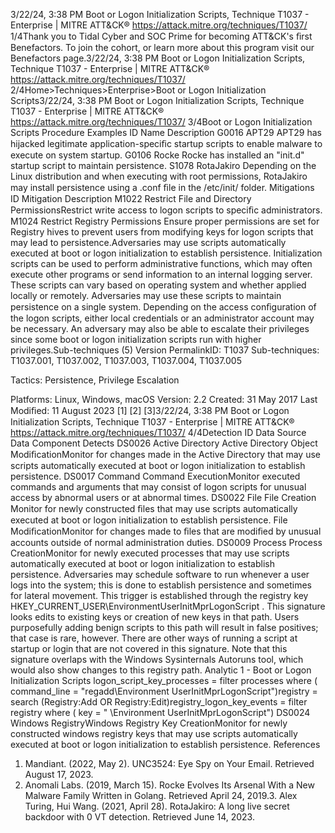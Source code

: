 3/22/24, 3:38 PM Boot or Logon Initialization Scripts, Technique T1037 - Enterprise | MITRE ATT&CK®
https://attack.mitre.org/techniques/T1037/ 1/4Thank you to Tidal Cyber and SOC Prime for becoming ATT&CK's ﬁrst Benefactors. To join the cohort, or learn more about this program visit our
Benefactors page.3/22/24, 3:38 PM Boot or Logon Initialization Scripts, Technique T1037 - Enterprise | MITRE ATT&CK®
https://attack.mitre.org/techniques/T1037/ 2/4Home>Techniques>Enterprise>Boot or Logon Initialization Scripts3/22/24, 3:38 PM Boot or Logon Initialization Scripts, Technique T1037 - Enterprise | MITRE ATT&CK®
https://attack.mitre.org/techniques/T1037/ 3/4Boot or Logon Initialization Scripts
Procedure Examples
ID Name Description
G0016 APT29 APT29 has hijacked legitimate application-speciﬁc startup scripts to enable malware to execute on system
startup.
G0106 Rocke Rocke has installed an "init.d" startup script to maintain persistence.
S1078 RotaJakiro Depending on the Linux distribution and when executing with root permissions, RotaJakiro may install
persistence using a .conf ﬁle in the /etc/init/ folder.
Mitigations
ID Mitigation Description
M1022 Restrict File and Directory
PermissionsRestrict write access to logon scripts to speciﬁc administrators.
M1024 Restrict Registry Permissions Ensure proper permissions are set for Registry hives to prevent users from modifying keys for
logon scripts that may lead to persistence.Adversaries may use scripts automatically executed at boot or logon initialization to establish persistence. Initialization scripts can be used
to perform administrative functions, which may often execute other programs or send information to an internal logging server. These
scripts can vary based on operating system and whether applied locally or remotely.
Adversaries may use these scripts to maintain persistence on a single system. Depending on the access conﬁguration of the logon scripts,
either local credentials or an administrator account may be necessary.
An adversary may also be able to escalate their privileges since some boot or logon initialization scripts run with higher privileges.Sub-techniques (5)
Version PermalinkID: T1037
Sub-techniques:  T1037.001, T1037.002, T1037.003, T1037.004, T1037.005

Tactics: Persistence, Privilege Escalation

Platforms: Linux, Windows, macOS
Version: 2.2
Created: 31 May 2017
Last Modiﬁed: 11 August 2023
[1]
[2]
[3]3/22/24, 3:38 PM Boot or Logon Initialization Scripts, Technique T1037 - Enterprise | MITRE ATT&CK®
https://attack.mitre.org/techniques/T1037/ 4/4Detection
ID Data Source Data Component Detects
DS0026 Active Directory Active Directory
Object
ModiﬁcationMonitor for changes made in the Active Directory that may use scripts automatically
executed at boot or logon initialization to establish persistence.
DS0017 Command Command
ExecutionMonitor executed commands and arguments that may consist of logon scripts for
unusual access by abnormal users or at abnormal times.
DS0022 File File Creation Monitor for newly constructed ﬁles that may use scripts automatically executed at
boot or logon initialization to establish persistence.
File
ModiﬁcationMonitor for changes made to ﬁles that are modiﬁed by unusual accounts outside of
normal administration duties.
DS0009 Process Process
CreationMonitor for newly executed processes that may use scripts automatically executed at
boot or logon initialization to establish persistence. Adversaries may schedule
software to run whenever a user logs into the system; this is done to establish
persistence and sometimes for lateral movement. This trigger is established through
the registry key HKEY\_CURRENT\_USER\EnvironmentUserInitMprLogonScript . This
signature looks edits to existing keys or creation of new keys in that path. Users
purposefully adding benign scripts to this path will result in false positives; that case
is rare, however. There are other ways of running a script at startup or login that are
not covered in this signature. Note that this signature overlaps with the Windows
Sysinternals Autoruns tool, which would also show changes to this registry path.
Analytic 1 - Boot or Logon Initialization Scripts
logon\_script\_key\_processes = filter processes where ( command\_line =
"regadd\Environment UserInitMprLogonScript")registry = search
(Registry:Add OR Registry:Edit)registry\_logon\_key\_events = filter
registry where ( key = " \Environment UserInitMprLogonScript")
DS0024 Windows RegistryWindows
Registry Key
CreationMonitor for newly constructed windows registry keys that may use scripts
automatically executed at boot or logon initialization to establish persistence.
References
1. Mandiant. (2022, May 2). UNC3524: Eye Spy on Your Email.
Retrieved August 17, 2023.
2. Anomali Labs. (2019, March 15). Rocke Evolves Its Arsenal
With a New Malware Family Written in Golang. Retrieved April
24, 2019.3. Alex Turing, Hui Wang. (2021, April 28). RotaJakiro: A long live
secret backdoor with 0 VT detection. Retrieved June 14, 2023.